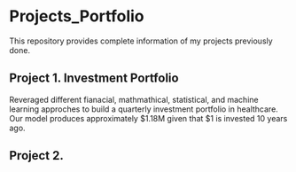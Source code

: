 # Projects_Portfolio

This repository provides complete information of my projects previously done.

## Project 1. Investment Portfolio
Reveraged different fianacial, mathmathical, statistical, and machine learning approches to build a quarterly investment portfolio in healthcare.
Our model produces approximately $1.18M given that $1 is invested 10 years ago.




## Project 2.
